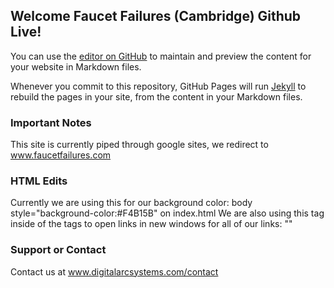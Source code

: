 ## Welcome Faucet Failures (Cambridge) Github Live!

You can use the [editor on GitHub](https://github.com/FaucetFailures/Play/edit/main/README.md) to maintain and preview the content for your website in Markdown files.

Whenever you commit to this repository, GitHub Pages will run [Jekyll](https://jekyllrb.com/) to rebuild the pages in your site, from the content in your Markdown files.

### Important Notes

This site is currently piped through google sites, we redirect to www.faucetfailures.com

### HTML Edits

Currently we are using this for our background color: body style="background-color:#F4B15B" on index.html
We are also using this tag inside of the <head> </head> tags to open links in new windows for all of our links: "<base target="_blank"/>"

### Support or Contact

Contact us at www.digitalarcsystems.com/contact
